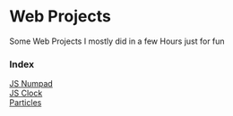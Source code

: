 # Web Projects 
Some Web Projects I mostly did in a few Hours just for fun
### Index
[JS Numpad](https://ihasname.github.io/web-projects/numpad/)\
[JS Clock](https://ihasname.github.io/web-projects/clock-js/)\
[Particles](https://ihasname.github.io/web-projects/particles/)